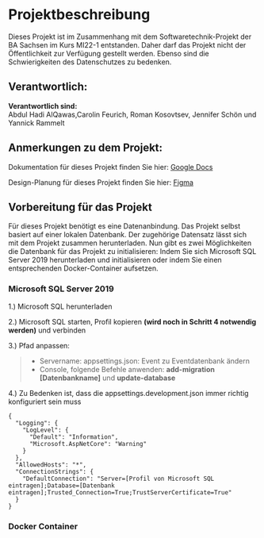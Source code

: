 # Projektbeschreibung

Dieses Projekt ist im Zusammenhang mit dem Softwaretechnik-Projekt der BA Sachsen im Kurs MI22-1 entstanden. Daher darf das Projekt nicht der Öffentlichkeit zur Verfügung gestellt werden. 
Ebenso sind die Schwierigkeiten des Datenschutzes zu bedenken.


## Verantwortlich:
**Verantwortlich sind:**  
Abdul Hadi AlQawas,Carolin Feurich, Roman Kosovtsev, Jennifer Schön und Yannick Rammelt


## Anmerkungen zu dem Projekt:

Dokumentation für dieses Projekt finden Sie hier: [Google Docs](https://docs.google.com/document/d/1dvAZjHOX3Jc-2bVEI-lzGPPl5FUN-PChL9QjNTp43Xo/edit?usp=sharing)

Design-Planung für dieses Projekt finden Sie hier: [Figma](https://www.figma.com/team_invite/redeem/RQD2Pc5UUmaQnnjADXB8BA)


## Vorbereitung für das Projekt

Für dieses Projekt benötigt es eine Datenanbindung. Das Projekt selbst basiert auf einer lokalen Datenbank. Der zugehörige Datensatz lässt sich mit dem Projekt zusammen herunterladen. Nun gibt es zwei Möglichkeiten die Datenbank für das Projekt zu initialisieren: Indem Sie sich Microsoft SQL Server 2019 herunterladen und initialisieren oder indem Sie einen entsprechenden Docker-Container aufsetzen.

### Microsoft SQL Server 2019

1.) Microsoft SQL herunterladen 

2.) Microsoft SQL starten, Profil kopieren **(wird noch in Schritt 4 notwendig werden)** und verbinden   

3.) Pfad anpassen:  
> - Servername: appsettings.json: Event zu Eventdatenbank ändern    
> - Console, folgende Befehle anwenden: **add-migration [Datenbankname]** und **update-database**     
        
      
4.) Zu Bedenken ist, dass die appsettings.development.json immer richtig konfiguriert sein muss

```
{
  "Logging": {
    "LogLevel": {
      "Default": "Information",
      "Microsoft.AspNetCore": "Warning"
    }
  },
  "AllowedHosts": "*",
  "ConnectionStrings": {
    "DefaultConnection": "Server=[Profil von Microsoft SQL eintragen];Database=[Datenbank eintragen];Trusted_Connection=True;TrustServerCertificate=True"
  }
}
```


### Docker Container
